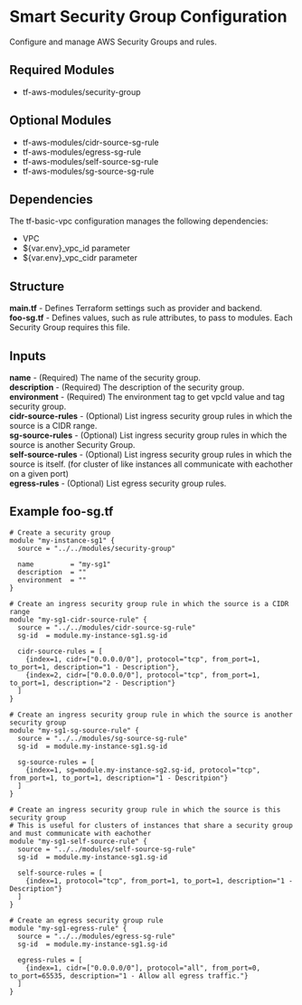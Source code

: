 # Smart Security Group Configuration
Configure and manage AWS Security Groups and rules.  
  
## Required Modules  
- tf-aws-modules/security-group  
  
## Optional Modules  
- tf-aws-modules/cidr-source-sg-rule  
- tf-aws-modules/egress-sg-rule  
- tf-aws-modules/self-source-sg-rule  
- tf-aws-modules/sg-source-sg-rule  
  
## Dependencies  
The tf-basic-vpc configuration manages the following dependencies:  
- VPC  
- ${var.env}_vpc_id parameter  
- ${var.env}_vpc_cidr parameter  
  
## Structure  
**main.tf** - Defines Terraform settings such as provider and backend.  
**foo-sg.tf** - Defines values, such as rule attributes, to pass to modules. Each Security Group requires this file.  
  
## Inputs  
**name** - (Required) The name of the security group.  
**description** - (Required) The description of the security group.  
**environment** - (Required) The environment tag to get vpcId value and tag security group.  
**cidr-source-rules** - (Optional) List ingress security group rules in which the source is a CIDR range.  
**sg-source-rules** - (Optional) List ingress security group rules in which the source is another Security Group.  
**self-source-rules** - (Optional) List ingress security group rules in which the source is itself. (for cluster of like instances all communicate with eachother on a given port)  
**egress-rules** - (Optional) List egress security group rules.  
  
## Example foo-sg.tf  

```
# Create a security group
module "my-instance-sg1" {
  source = "../../modules/security-group"

  name         = "my-sg1"
  description  = ""
  environment  = ""
}

# Create an ingress security group rule in which the source is a CIDR range
module "my-sg1-cidr-source-rule" {
  source = "../../modules/cidr-source-sg-rule"
  sg-id  = module.my-instance-sg1.sg-id

  cidr-source-rules = [
    {index=1, cidr=["0.0.0.0/0"], protocol="tcp", from_port=1, to_port=1, description="1 - Description"},
    {index=2, cidr=["0.0.0.0/0"], protocol="tcp", from_port=1, to_port=1, description="2 - Description"}
  ]
}

# Create an ingress security group rule in which the source is another security group 
module "my-sg1-sg-source-rule" {
  source = "../../modules/sg-source-sg-rule"
  sg-id  = module.my-instance-sg1.sg-id

  sg-source-rules = [
    {index=1, sg=module.my-instance-sg2.sg-id, protocol="tcp", from_port=1, to_port=1, description="1 - Descritpion"}
  ]
}

# Create an ingress security group rule in which the source is this security group
# This is useful for clusters of instances that share a security group and must communicate with eachother
module "my-sg1-self-source-rule" {
  source = "../../modules/self-source-sg-rule"
  sg-id  = module.my-instance-sg1.sg-id

  self-source-rules = [
    {index=1, protocol="tcp", from_port=1, to_port=1, description="1 - Description"}
  ]
}

# Create an egress security group rule
module "my-sg1-egress-rule" {
  source = "../../modules/egress-sg-rule"
  sg-id  = module.my-instance-sg1.sg-id

  egress-rules = [
    {index=1, cidr=["0.0.0.0/0"], protocol="all", from_port=0, to_port=65535, description="1 - Allow all egress traffic."}
  ]
}
```
